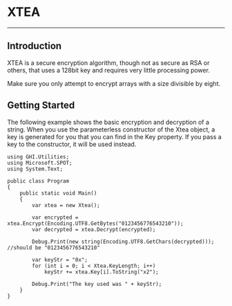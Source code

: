 # XTEA
---

## Introduction
XTEA is a secure encryption algorithm, though not as secure as RSA or others, that uses a 128bit key and requires very little processing power.
 
Make sure you only attempt to encrypt arrays with a size divisible by eight.

## Getting Started
The following example shows the basic encryption and decryption of a string. When you use the parameterless constructor of the Xtea object, a key is generated for you that you can find in the Key property. If you pass a key to the constructor, it will be used instead.

```
using GHI.Utilities;
using Microsoft.SPOT;
using System.Text;

public class Program
{
    public static void Main()
    {
        var xtea = new Xtea();

        var encrypted = xtea.Encrypt(Encoding.UTF8.GetBytes("0123456776543210"));
        var decrypted = xtea.Decrypt(encrypted);

        Debug.Print(new string(Encoding.UTF8.GetChars(decrypted))); //should be "0123456776543210"

        var keyStr = "0x";
        for (int i = 0; i < Xtea.KeyLength; i++)
            keyStr += xtea.Key[i].ToString("x2");

        Debug.Print("The key used was " + keyStr);
    }
}
```